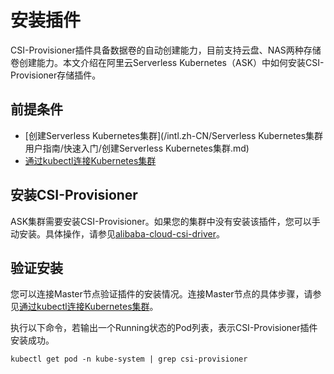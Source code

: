 # 安装插件

CSI-Provisioner插件具备数据卷的自动创建能力，目前支持云盘、NAS两种存储卷创建能力。本文介绍在阿里云Serverless Kubernetes（ASK）中如何安装CSI-Provisioner存储插件。

## 前提条件

-   [创建Serverless Kubernetes集群](/intl.zh-CN/Serverless Kubernetes集群用户指南/快速入门/创建Serverless Kubernetes集群.md)
-   [通过kubectl连接Kubernetes集群](/intl.zh-CN/Kubernetes集群用户指南/集群管理/连接集群/通过kubectl连接Kubernetes集群.md)

## 安装CSI-Provisioner

ASK集群需要安装CSI-Provisioner。如果您的集群中没有安装该插件，您可以手动安装。具体操作，请参见[alibaba-cloud-csi-driver](https://github.com/AliyunContainerService/serverless-k8s-examples/blob/master/volumes/csi-provisioner.yaml)。

## 验证安装

您可以连接Master节点验证插件的安装情况。连接Master节点的具体步骤，请参见[通过kubectl连接Kubernetes集群](/intl.zh-CN/Kubernetes集群用户指南/集群管理/连接集群/通过kubectl连接Kubernetes集群.md)。

执行以下命令，若输出一个Running状态的Pod列表，表示CSI-Provisioner插件安装成功。

```
kubectl get pod -n kube-system | grep csi-provisioner
```

